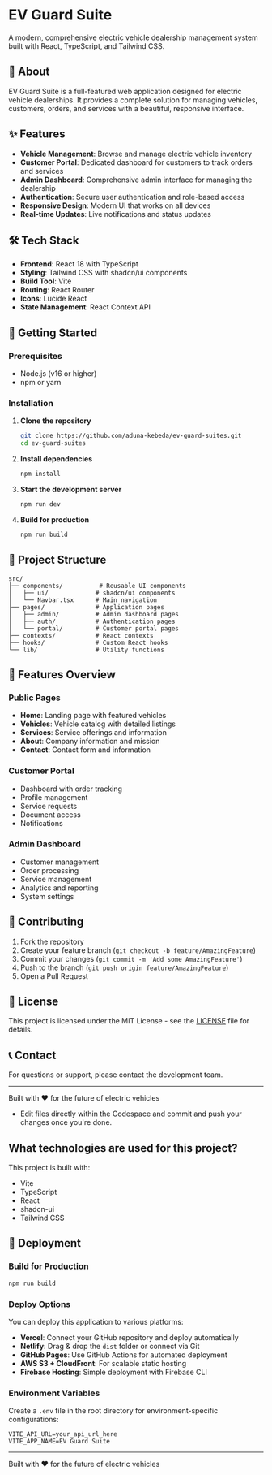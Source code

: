 # EV Guard Suite

A modern, comprehensive electric vehicle dealership management system built with React, TypeScript, and Tailwind CSS.

## 🚗 About

EV Guard Suite is a full-featured web application designed for electric vehicle dealerships. It provides a complete solution for managing vehicles, customers, orders, and services with a beautiful, responsive interface.

## ✨ Features

- **Vehicle Management**: Browse and manage electric vehicle inventory
- **Customer Portal**: Dedicated dashboard for customers to track orders and services
- **Admin Dashboard**: Comprehensive admin interface for managing the dealership
- **Authentication**: Secure user authentication and role-based access
- **Responsive Design**: Modern UI that works on all devices
- **Real-time Updates**: Live notifications and status updates

## 🛠️ Tech Stack

- **Frontend**: React 18 with TypeScript
- **Styling**: Tailwind CSS with shadcn/ui components
- **Build Tool**: Vite
- **Routing**: React Router
- **Icons**: Lucide React
- **State Management**: React Context API

## 🚀 Getting Started

### Prerequisites

- Node.js (v16 or higher)
- npm or yarn

### Installation

1. **Clone the repository**
   ```bash
   git clone https://github.com/aduna-kebeda/ev-guard-suites.git
   cd ev-guard-suites
   ```

2. **Install dependencies**
   ```bash
   npm install
   ```

3. **Start the development server**
   ```bash
   npm run dev
   ```

4. **Build for production**
   ```bash
   npm run build
   ```

## 📁 Project Structure

```
src/
├── components/          # Reusable UI components
│   ├── ui/             # shadcn/ui components
│   └── Navbar.tsx      # Main navigation
├── pages/              # Application pages
│   ├── admin/          # Admin dashboard pages
│   ├── auth/           # Authentication pages
│   └── portal/         # Customer portal pages
├── contexts/           # React contexts
├── hooks/              # Custom React hooks
└── lib/                # Utility functions
```

## 🎨 Features Overview

### Public Pages
- **Home**: Landing page with featured vehicles
- **Vehicles**: Vehicle catalog with detailed listings
- **Services**: Service offerings and information
- **About**: Company information and mission
- **Contact**: Contact form and information

### Customer Portal
- Dashboard with order tracking
- Profile management
- Service requests
- Document access
- Notifications

### Admin Dashboard
- Customer management
- Order processing
- Service management
- Analytics and reporting
- System settings

## 🤝 Contributing

1. Fork the repository
2. Create your feature branch (`git checkout -b feature/AmazingFeature`)
3. Commit your changes (`git commit -m 'Add some AmazingFeature'`)
4. Push to the branch (`git push origin feature/AmazingFeature`)
5. Open a Pull Request

## 📄 License

This project is licensed under the MIT License - see the [LICENSE](LICENSE) file for details.

## 📞 Contact

For questions or support, please contact the development team.

---

Built with ❤️ for the future of electric vehicles
- Edit files directly within the Codespace and commit and push your changes once you're done.

## What technologies are used for this project?

This project is built with:

- Vite
- TypeScript
- React
- shadcn-ui
- Tailwind CSS

## 🚀 Deployment

### Build for Production

```bash
npm run build
```

### Deploy Options

You can deploy this application to various platforms:

- **Vercel**: Connect your GitHub repository and deploy automatically
- **Netlify**: Drag & drop the `dist` folder or connect via Git
- **GitHub Pages**: Use GitHub Actions for automated deployment
- **AWS S3 + CloudFront**: For scalable static hosting
- **Firebase Hosting**: Simple deployment with Firebase CLI

### Environment Variables

Create a `.env` file in the root directory for environment-specific configurations:

```env
VITE_API_URL=your_api_url_here
VITE_APP_NAME=EV Guard Suite
```

---

Built with ❤️ for the future of electric vehicles